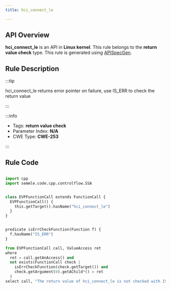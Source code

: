 ```yaml
---
title: hci_connect_le

---
```



## API Overview
**hci_connect_le** is an API in **Linux kernel**. This rule belongs to the **return value check** type. This rule is generated using [APISpecGen](../../tools/APISpecGen).
## Rule Description

:::tip

hci_connect_le returns error pointer on failure, use IS_ERR to check the return value

:::

:::info

- Tags: **return value check**
- Parameter Index: **N/A**
- CWE Type: **CWE-253**

:::

## Rule Code
```python

import cpp
import semmle.code.cpp.controlflow.SSA


class EVPFunctionCall extends FunctionCall {
  EVPFunctionCall() {
    this.getTarget().hasName("hci_connect_le")
  }
}


predicate isErrCheckFunction(Function f) {
  f.hasName("IS_ERR") 
}

from EVPFunctionCall call, ValueAccess ret
where
  ret = call.getAnAccess() and
  not exists(FunctionCall check |
    isErrCheckFunction(check.getTarget()) and
    check.getArgument(0).getAChild*() = ret
  )
select call, "The return value of hci_connect_le is not checked with IS_ERR."
    
```